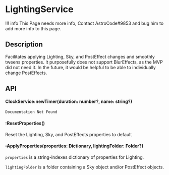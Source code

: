 # LightingService

!!! info
    This Page needs more info, Contact AstroCode#9853 and bug him to add more info to this page.

## Description

Facilitates applying Lighting, Sky, and PostEffect changes and smoothly tweens properties. It purposefully does not support BlurEffects, as the MVP did not need it. In the future, it would be helpful to be able to individually change PostEffects.

## API

#### ClockService:newTimer(duration: number?, name: string?)
    Documentation Not Found

#### :ResetProperties()

Reset the Lighting, Sky, and PostEffects properties to default
	
#### :ApplyProperties(properties: Dictionary, lightingFolder: Folder?)

`properties` is a string-indexes dictionary of properties for Lighting.
    
`lightingFolder` is a folder containing a Sky object and/or PostEffect objects.
